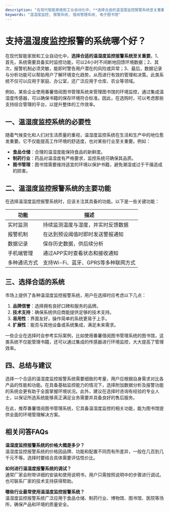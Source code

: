 ```yaml
---
description: "在现代智能家居和工业自动化中，**选择合适的温湿度监控报警系统至关重要**。1、首先，系统需要具备实时监控功能，可以24小时不间断地回馈环境数据；2、其次，报警机制必须灵敏，能即时警告用户潜在的风险或异常；3、最后，数据记录与分析功能可以帮助用户了解环境变化趋势，从而进行有效的管理和决策。此类系统不仅可以应用于家庭、办公室，还广泛应用于仓库、农业等领域。"
keywords: "温湿度监控, 报警系统, 借阅管理系统, 电子图书馆"
---
```

# 支持温湿度监控报警的系统哪个好？

在现代智能家居和工业自动化中，**选择合适的温湿度监控报警系统至关重要**。1、首先，系统需要具备实时监控功能，可以24小时不间断地回馈环境数据；2、其次，报警机制必须灵敏，能即时警告用户潜在的风险或异常；3、最后，数据记录与分析功能可以帮助用户了解环境变化趋势，从而进行有效的管理和决策。此类系统不仅可以应用于家庭、办公室，还广泛应用于仓库、农业等领域。

例如，某些企业使用番薯借阅图书管理系统来管理图书馆的环境监控，通过集成温湿度传感器，可以确保书籍的保存环境符合标准。因此，在选购时，可以考虑那些支持综合管理的平台，以提升整体的工作效率。

## 一、温湿度监控系统的必要性

随着气候变化和人们对生活质量的重视，温湿度监控系统在生活和生产中的地位愈发重要。它不仅能提高工作环境的舒适度，也对某些行业至关重要。例如：

- **食品仓储**：合理的温湿度能保持食品的新鲜度。
- **制药行业**：药品对温湿度有严格要求，监控系统可确保其品质。
- **图书管理**：图书馆需要维持适宜的环境以保护书籍，避免潮湿或过于干燥造成的损害。

## 二、温湿度监控报警系统的主要功能

在选择温湿度监控报警系统时，应该关注其具备的功能。以下是一些关键功能：

| 功能           | 描述                                                 |
|----------------|------------------------------------------------------|
| 实时监测       | 持续监测温度与湿度，并实时反馈数据                |
| 报警机制       | 在达到预设阈值时即时发送警报通知                    |
| 数据记录       | 保存历史数据，供后续分析                              |
| 手机端管理     | 通过APP实时查看状态和接收通知                         |
| 多种通讯方式   | 支持Wi-Fi、蓝牙、GPRS等多种联网方式                   |

## 三、选择合适的系统

市场上提供了各种温湿度监控报警系统，用户在选择时应考虑以下几点：

1. **品牌信誉**：选择拥有良好口碑和服务的品牌。
2. **技术支持**：确保系统供应商能提供足够的技术支持。
3. **易用性**：界面友好，操作简单的系统更易于上手。
4. **扩展性**：能否与其他设备或系统集成，满足未来需求。

一些企业在选择时会参考实际案例，比如使用番薯借阅图书管理系统的图书馆，这类系统不仅能管理书籍，还可以通过集成的传感器进行环境监控，大大提高了管理效率。

## 四、总结与建议

选择一个合适的温湿度监控报警系统需要细致的考量，用户应根据自身需求对比各产品的性能和功能。在具备基础监控能力的情况下，选择附加数据分析及报警功能的系统会更有助于全面掌握环境状况。此外，建议在选择时咨询有经验的专业人士，以保证所选系统能够真正满足业务需要并具备良好的售后服务。

在此，推荐番薯借阅图书管理系统，它具备温湿度监控的相关功能，能为图书馆提供全面的环境管理解决方案。

## 相关问答FAQs

**温湿度监控报警系统的价格大概是多少？**  
温湿度监控报警系统的价格因品牌、功能和配置不同而有所差异，一般在几百到几千元不等。选择时要结合具体需要评估性价比。

**如何进行温湿度报警系统的调试？**  
通常厂家会附带详细的安装和使用说明书，用户只需按照说明中的步骤进行调试。也可联系厂家的技术支持获得帮助。

**哪些行业最常使用温湿度监控报警系统？**  
温湿度监控报警系统广泛应用于食品仓储、制药行业、博物馆、图书馆、医院等场所，确保产品和环境的质量安全。
